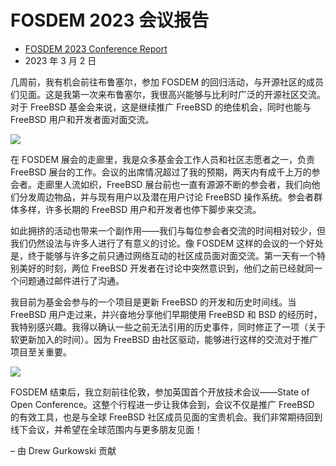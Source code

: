 # FOSDEM 2023 会议报告

- [FOSDEM 2023 Conference Report](https://freebsdfoundation.org/blog/fosdem-2023-conference-report/)
- 2023 年 3 月 2 日

几周前，我有机会前往布鲁塞尔，参加 FOSDEM 的回归活动，与开源社区的成员们见面。这是我第一次来布鲁塞尔，我很高兴能够与比利时广泛的开源社区交流。对于 FreeBSD 基金会来说，这是继续推广 FreeBSD 的绝佳机会，同时也能与 FreeBSD 用户和开发者面对面交流。

![](https://freebsdfoundation.org/wp-content/uploads/2023/02/IMG_4653-1024x995.png)

在 FOSDEM 展会的走廊里，我是众多基金会工作人员和社区志愿者之一，负责 FreeBSD 展台的工作。会议的出席情况超过了我的预期，两天内有成千上万的参会者。走廊里人流如织，FreeBSD 展台前也一直有源源不断的参会者，我们向他们分发周边物品，并与现有用户以及潜在用户讨论 FreeBSD 操作系统。参会者群体多样，许多长期的 FreeBSD 用户和开发者也停下脚步来交流。

如此拥挤的活动也带来一个副作用——我们与每位参会者交流的时间相对较少，但我们仍然设法与许多人进行了有意义的讨论。像 FOSDEM 这样的会议的一个好处是，终于能够与许多之前只通过网络互动的社区成员面对面交流。第一天有一个特别美好的时刻，两位 FreeBSD 开发者在讨论中突然意识到，他们之前已经就同一个问题通过邮件进行了沟通。

我目前为基金会参与的一个项目是更新 FreeBSD 的开发和历史时间线。当 FreeBSD 用户走过来，并兴奋地分享他们早期使用 FreeBSD 和 BSD 的经历时，我特别感兴趣。我得以确认一些之前无法引用的历史事件，同时修正了一项（关于软更新加入的时间）。因为 FreeBSD 由社区驱动，能够进行这样的交流对于推广项目至关重要。

![](https://freebsdfoundation.org/wp-content/uploads/2023/02/IMG_4654-2-768x1024.png)

FOSDEM 结束后，我立刻前往伦敦，参加英国首个开放技术会议——State of Open Conference。这整个行程进一步让我体会到，会议不仅是推广 FreeBSD 的有效工具，也是与全球 FreeBSD 社区成员见面的宝贵机会。我们非常期待回到线下会议，并希望在全球范围内与更多朋友见面！

– 由 Drew Gurkowski 贡献
